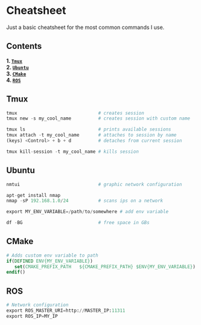 Cheatsheet
==========

Just a basic cheatsheet for the most common commands I use.

Contents
---------
**1. [`Tmux`](#Tmux)**  
**2. [`Ubuntu`](#Ubuntu)**  
**3. [`CMake`](#CMake)**  
**4. [`ROS`](#ROS)**

Tmux
----

```python
tmux                              # creates session
tmux new -s my_cool_name          # creates session with custom name

tmux ls                           # prints available sessions
tmux attach -t my_cool_name       # attaches to session by name
(keys) <Control> + b + d          # detaches from current session

tmux kill-session -t my_cool_name # kills session
```

Ubuntu
------
```python
nmtui                             # graphic network configuration

apt-get install nmap
nmap -sP 192.168.1.0/24           # scans ips on a network

export MY_ENV_VARIABLE=/path/to/somewhere # add env variable

df -BG                            # free space in GBs
```

CMake
-----
```cmake
# Adds custom env variable to path
if(DEFINED ENV{MY_ENV_VARIABLE})
   set(CMAKE_PREFIX_PATH   ${CMAKE_PREFIX_PATH} $ENV{MY_ENV_VARIABLE})
endif()
```

ROS
---
```python
# Network configuration
export ROS_MASTER_URI=http://MASTER_IP:11311 
export ROS_IP=MY_IP
```
